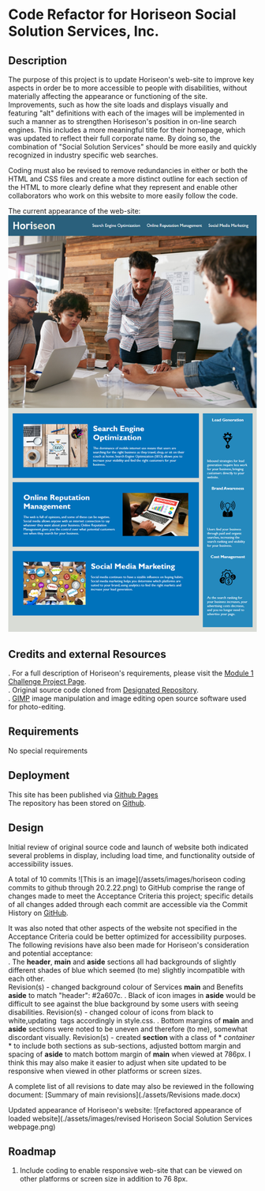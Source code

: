 # Code Refactor for Horiseon Social Solution Services, Inc.

## Description
The purpose of this project is to update Horiseon's web-site to improve key aspects in order be to more accessible to people with disabilities, without materially affecting the appearance or functioning of the site.  Improvements, such as how the site loads and displays visually and featuring "alt" definitions with each of the images will be implemented in such a manner as to strengthen Horiseson's position in on-line search engines.  This includes a more meaningful title for their homepage, which was updated to reflect their full corporate name.  By doing so, the combination of "Social Solution Services" should be more easily and quickly recognized in industry specific web searches.

Coding must also be revised to remove redundancies in either or both the HTML and CSS files and create a more distinct outline for each section of the HTML to more clearly define what they represent and enable other collaborators who work on this website to more easily follow the code.

The current appearance of the web-site: ![screenshot of website as originally coded](./assets/images/01-html-css-git-homework-demo.png)


## Credits and external Resources
.   For a full description of Horiseon's requirements, please visit the [Module 1 Challenge Project Page](https://courses.bootcampspot.com/courses/1181/assignments/23346?module_item_id=458708).  
.   Original source code cloned from [Designated Repository](https://github.com/coding-boot-camp/urban-octo-telegram).  
.   [GIMP](https://www.gimp.org) image manipulation and image editing open source software used for photo-editing. 

## Requirements
No special requirements 

## Deployment
This site has been published via [Github Pages](https://lnd4812.github.io/code-refactor-challenge/)<br/>
The repository has been stored on [Github]([https://github.com/lnd4812/code-refactor-challenge).

## Design
Initial review of original source code and launch of website both indicated several problems in display, including load time, and functionality outside of accessibility issues.

A total of 10 commits ![This is an image](/assets/images/horiseon coding commits to github through 20.2.22.png) to GitHub comprise the range of changes made to meet the Acceptance Criteria this project; specific details of all changes added through each commit are accessible via the Commit History on [GitHub](https://github.com/lnd4812/code-refactor-challenge.git).


It was also noted that other aspects of the website not specified in the Acceptance Criteria could be better optimized for accessibility purposes.  The following revisions have also been made for Horiseon's consideration and potential acceptance:<br/>
.   The **header**, **main** and **aside** sections all had backgrounds of slightly different shades of blue which seemed (to me) slightly incompatible with each other. <br>
    Revision(s) - changed background colour of Services **main** and Benefits **aside** to match "header": #2a607c.
.   Black of icon images in **aside** would be difficult to see against the blue background by some users with seeing disabilities.
    Revision(s) - changed colour of icons from black to white,updating <img> tags accordingly in style.css.
.   Bottom margins of **main** and **aside** sections were noted to be uneven and therefore (to me), somewhat discordant visually.
    Revision(s) - created **section** with a class of * *container* * to include both sections as sub-sections, adjusted bottom margin and spacing of **aside** to match bottom margin of **main** when viewed at 786px.  I think this may also make it easier to adjust when site updated to be responsive when viewed in other platforms or screen sizes.

A complete list of all revisions to date may also be reviewed in the following document: [Summary of main revisions](./assets/Revisions made.docx)

Updated appearance of Horiseon's website: ![refactored appearance of loaded website](./assets/images/revised Horiseon Social Solution Services webpage.png)

## Roadmap
1.  Include coding to enable responsive web-site that can be viewed on other platforms or screen size in addition to 76 8px.

